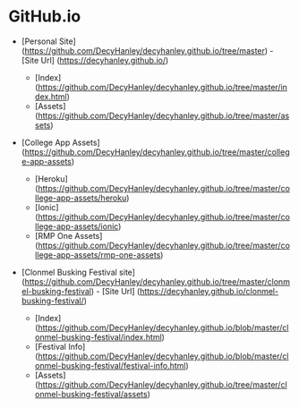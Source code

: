 # GitHub.io

* [Personal Site] (https://github.com/DecyHanley/decyhanley.github.io/tree/master) - [Site Url] (https://decyhanley.github.io/)
  * [Index] (https://github.com/DecyHanley/decyhanley.github.io/tree/master/index.html)
  * [Assets] (https://github.com/DecyHanley/decyhanley.github.io/tree/master/assets)

* [College App Assets] (https://github.com/DecyHanley/decyhanley.github.io/tree/master/college-app-assets)
  * [Heroku] (https://github.com/DecyHanley/decyhanley.github.io/tree/master/college-app-assets/heroku)
  * [Ionic] (https://github.com/DecyHanley/decyhanley.github.io/tree/master/college-app-assets/ionic)
  * [RMP One Assets] (https://github.com/DecyHanley/decyhanley.github.io/tree/master/college-app-assets/rmp-one-assets)

* [Clonmel Busking Festival site] (https://github.com/DecyHanley/decyhanley.github.io/tree/master/clonmel-busking-festival)  - [Site Url] (https://decyhanley.github.io/clonmel-busking-festival/)
  * [Index] (https://github.com/DecyHanley/decyhanley.github.io/blob/master/clonmel-busking-festival/index.html)
  * [Festival Info] (https://github.com/DecyHanley/decyhanley.github.io/blob/master/clonmel-busking-festival/festival-info.html)
  * [Assets] (https://github.com/DecyHanley/decyhanley.github.io/tree/master/clonmel-busking-festival/assets)
